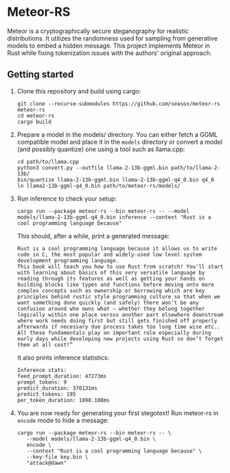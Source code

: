 # Meteor-RS

Meteor is a cryptographically secure steganography for realistic distributions. It utilizes the randomness used for sampling 
from generative models to embed a hidden message. This project implements Meteor in Rust while fixing tokenization issues with
the authors' original approach.

## Getting started
1. Clone this repository and build using cargo:
   ```
   git clone --recurse-submodules https://github.com/seasox/meteor-rs meteor-rs
   cd meteor-rs
   cargo build
   ```
2. Prepare a model in the models/ directory. You can either fetch a GGML compatible model and place it in the 
   `models` directory or convert a model (and possibly quantize) one using a tool such as llama.cpp:
   ```
   cd path/to/llama.cpp
   python3 convert.py --outfile llama-2-13b-ggml.bin path/to/llama-2-13b/
   bin/quantize llama-2-13b-ggml.bin llama-2-13b-ggml-q4_0.bin q4_0
   ln llama2-13b-ggml-q4_0.bin path/to/meteor-rs/models/
   ```
3. Run inference to check your setup:
   ```
   cargo run --package meteor-rs --bin meteor-rs -- --model models/llama-2-13b-ggml-q4_0.bin inference --context "Rust is a cool programming language because"
   ```
   This should, after a while, print a generated message:
   ```
   Rust is a cool programming language because it allows us to write code in C, the most popular and widely-used low level system development programming language.
   This book will teach you how to use Rust from scratch! You'll start with learning about basics of this very versatile language by reading through its features as well as getting your hands on building blocks like types and functions before moving onto more complex concepts such as ownership or borrowing which are key principles behind rustic style programming culture so that when we want something done quickly (and safely) there won’t be any confusion around who owns what – whether they belong together logically within one place versus another part elsewhere downstream where work needs doing first but still gets finished off properly afterwards if necessary due process takes too long time wise etc.. All these fundamentals play an important role especially during early days while developing new projects using Rust so don‘t forget them at all cost!”
   ```
   It also prints inference statistics:
   ```
   Inference stats:
   feed_prompt_duration: 47273ms
   prompt_tokens: 9
   predict_duration: 370131ms
   predict_tokens: 195
   per_token_duration: 1898.108ms
   ```
4. You are now ready for generating your first stegotext! Run meteor-rs in `encode` mode to hide a message:
   ```
   cargo run --package meteor-rs --bin meteor-rs -- \
      --model models/llama-2-13b-ggml-q4_0.bin \
      encode \
      --context "Rust is a cool programming language because" \ 
      --key-file key.bin \ 
      "attack@dawn"
   ```

